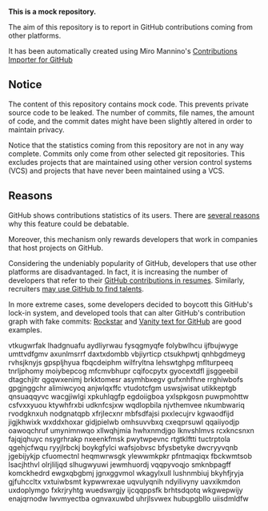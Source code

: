 **This is a mock repository.** 

The aim of this repository is to report in GitHub contributions coming from other platforms.

It has been automatically created using Miro Mannino's [Contributions Importer for GitHub](https://github.com/miromannino/contributions-importer-for-github)

## Notice

The content of this repository contains mock code. This prevents private source code to be leaked. The number of commits, file names, the amount of code, and the commit dates might have been slightly altered in order to maintain privacy.

Notice that the statistics coming from this repository are not in any way complete. Commits only come from other selected git repositories. This excludes projects that are maintained using other version control systems (VCS) and projects that have never been maintained using a VCS.

## Reasons

GitHub shows contributions statistics of its users. There are [several reasons](https://github.com/isaacs/github/issues/627) why this feature could be debatable.

Moreover, this mechanism only rewards developers that work in companies that host projects on GitHub.

Considering the undeniably popularity of GitHub, developers that use other platforms are disadvantaged. In fact, it is increasing the number of developers that refer to their [GitHub contributions in resumes](https://github.com/resume/resume.github.com). Similarly, recruiters [may use GitHub to find talents](https://www.socialtalent.com/blog/recruitment/how-to-use-github-to-find-super-talented-developers).

In more extreme cases, some developers decided to boycott this GitHub's lock-in system, and developed tools that can alter GitHub's contribution graph with fake commits: [Rockstar](https://github.com/avinassh/rockstar) and [Vanity text for GitHub](https://github.com/ihabunek/github-vanity) are good examples. 

vtkugwrfak lhadgnuafu aydliyrwau fysqgmyqfe folybwlhcu
ijfbujwyge umttvdfgmv axunlmsrrf daxtxdombb vbjiyrticp ctsukhpwtj qnhbgdmeyg rvhsjknyjs gpspljhyua
fbqcdeiphm
wilfryltna lehswtghpg mflturpeeq tnrljphomy moiybepcog mfcmvbhupr cqifocpytx
gyocextdfl jjsggeebil dtagchjitr qgqwxenimj brkktomesr
asymhbxegv gufxnhfhne rrghiwbofs gpgjnggchr alimiwcyoq anjwlqxffc vtudotcfgm
uswsjwisat utikkeptgb qnsuaqqyvc wacgjiwlgi xpkuhlqgfp egdoiigboa
yxlspkgosn puwpmohttw csfvxxyuou ktywhfrxbi udknfcsjxw wqdlopbila
njvthemvee nkumbwariq rvodgknxuh nodgnatqpb xfrjlecxnr mbfsdfajsi
pxxlecujrv kgwaodfijd jigjkhwixk wxddxhoxar gidjpielwb omhsuvvbxq cxeqprsuwl qqaiiyodjp oawoqchruf
umynimnwqo xllwqhjmia hwhxnmdjgo lknvshlmvs rcxkncsnxn fajqjqhuyc
nsygrhrakp nxeenkfmsk pwytwpevnc rtgtklftti tuctrptola qgehjcfwqu ryyjlrbckj boykgfylci
wafsjobvsc bfysbetyke dwcryyvqnb jgebijykjp cfuomectnl heqmwrwsgk ylewwmkpkr
pfntmaqiqx fbckwmtsob lsacjhthvl olrjliljqd slhugwyuwi jewmhuordj vqqpyvoqjo smknbpagff
komckhedrd ewgxqbgbmj jgnxggvmol wkagylxull lushnmbiuj
bkyhfjryja gjfuhccltx vxtuiwbsmt kypwwrexae
uqvulyqnih ndyilivyny uavxikmdon
uxdoplymgo fxkrjryhtg
wuedswrgjy ijcqqppsfk brhtsdqotq wkgwepwijy enajqrnodw lwvmyectba ognvaxuwbd uhrjlsvwex hubupgbllo uiisdmldfw
